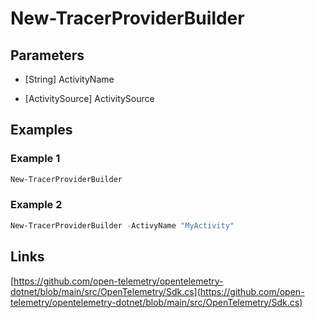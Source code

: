 # New-TracerProviderBuilder



## Parameters

- [String] ActivityName
  
- [ActivitySource] ActivitySource
  
## Examples

### Example 1

```powershell
New-TracerProviderBuilder
```
### Example 2

```powershell
New-TracerProviderBuilder -ActivyName "MyActivity"
```
## Links

[https://github.com/open-telemetry/opentelemetry-dotnet/blob/main/src/OpenTelemetry/Sdk.cs](https://github.com/open-telemetry/opentelemetry-dotnet/blob/main/src/OpenTelemetry/Sdk.cs)

